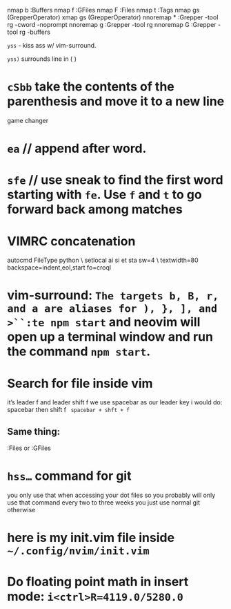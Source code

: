 nmap <Leader>b :Buffers<CR>
nmap <Leader>f :GFiles<CR>
nmap <Leader>F :Files<CR>
nmap <Leader>t :Tags<CR>
nmap gs <plug>(GrepperOperator)
xmap gs <plug>(GrepperOperator)
nnoremap <leader>* :Grepper -tool rg -cword -noprompt<cr>
nnoremap <leader>g :Grepper -tool rg<cr>
nnoremap <leader>G :Grepper -tool rg -buffers<cr>

`yss` - kiss ass w/ vim-surround. 

`yss)` surrounds line in ( )

# `cSbb` take the contents of the parenthesis and move it to a new line
game changer

# `ea` // append after word.
# `sfe` // use sneak to find the first word starting with `fe`. Use `f` and `t` to go forward back among matches

# VIMRC concatenation
autocmd FileType python
    \ setlocal ai si et sta sw=4
    \ textwidth=80 backspace=indent,eol,start fo=croql

# vim-surround: `The targets b, B, r, and a are aliases for ), }, ], and >``:te npm start` and neovim will open up a terminal window and run the command `npm start`.

# Search for file inside vim
it’s leader f
and leader shift f
we use spacebar as our leader key
i would do: spacebar then shift f
` spacebar + shft + f`
## Same thing:
:Files
or
:GFiles

# `hss…`  command for git
you only use that when accessing your dot files
so you probably will only use that command every two to three weeks
you just use normal git otherwise

# here is my init.vim file inside `~/.config/nvim/init.vim`

# Do floating point math in insert mode: `i<ctrl>R=4119.0/5280.0`
